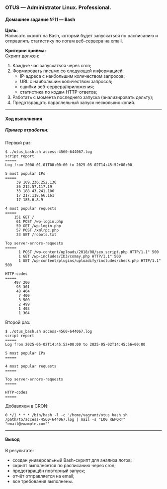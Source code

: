 ### **OTUS — Administrator Linux. Professional.**  
#### **Домашнее задание №11 — Bash**

**Цель:**  
Написать скрипт на Bash, который будет запускаться по расписанию и отправлять статистику по логам веб-сервера на email.

**Критерии приёма:**  
Скрипт должен:
1. Каждые час запускаться через cron;
2. Формировать письмо со следующей информацией:
   - IP-адреса с наибольшим количеством запросов;
   - URL с наибольшим количеством запросов;
   - ошибки веб-сервера/приложения;
   - статистика по кодам HTTP-ответов;
3. Работать с момента последнего запуска (анализировать дельту);
4. Предотвращать параллельный запуск нескольких копий.

---

#### **Ход выполнения**

##### Пример отработки:
Первый раз:
```
$ ./otus_bash.sh access-4560-644067.log 
script report
=====
Log from 2000-01-01T00:00:00 to 2025-05-02T14:45:52+00:00

5 most popular IPs
=====
     39 109.236.252.130
     36 212.57.117.19
     33 188.43.241.106
     17 217.118.66.161
     17 185.6.8.9

4 most popular requests
=====
    151 GET /
     61 POST /wp-login.php
     59 GET /wp-login.php
     57 POST /xmlrpc.php
     23 GET /robots.txt

Top server-errors-requests
=====
      1 POST /wp-content/uploads/2018/08/seo_script.php HTTP/1.1" 500
      1 GET /wp-includes/ID3/comay.php HTTP/1.1" 500
      1 GET /wp-content/plugins/uploadify/includes/check.php HTTP/1.1" 500

HTTP-codes
=====
    497 200
     95 301
     48 404
      7 400
      3 500
      2 499
      1 403
      1 304
```
Второй раз:
```
$ ./otus_bash.sh access-4560-644067.log 
script report
=====
Log from 2025-05-02T14:45:52+00:00 to 2025-05-02T14:45:56+00:00

5 most popular IPs
=====

4 most popular requests
=====

Top server-errors-requests
=====

HTTP-codes
=====
```

Добавляем в CRON:
```
0 */1 * * * /bin/bash -l -c '/home/vagrant/otus_bash.sh /path/to/access-4560-644067.log | mail -s "LOG REPORT" "email@example.com"'
```

---

#### **Вывод**

В результате:
- создан универсальный Bash-скрипт для анализа логов;
- скрипт выполняется по расписанию через cron;
- предотвращён повторный запуск;
- отчёт отправляется на email;
- все требования выполнены.

